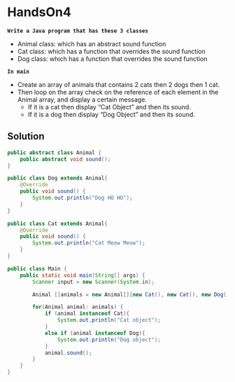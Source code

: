 # HandsOn4
**`Write a Java program that has these 3 classes`**
- Animal class: which has an abstract sound function
- Cat class: which has a function that overrides the sound function
- Dog class: which has a function that overrides the sound function

**`In main`**
- Create an array of animals that contains 2 cats then 2 dogs then 1 cat.
- Then loop on the array check on the reference of each element in the Animal array, and display a certain message.
  - If it is a cat then display “Cat Object”  and then its sound.
  - If it is a dog then display “Dog Object” and then its sound.


## Solution
```java
public abstract class Animal {
    public abstract void sound();
}
```
```java
public class Dog extends Animal{
    @Override
    public void sound() {
        System.out.println("Dog HO HO");
    }
}
```
```java
public class Cat extends Animal{
    @Override
    public void sound() {
        System.out.println("Cat Meow Meow");
    }
}
```
```java
public class Main {
    public static void main(String[] args) {
        Scanner input = new Scanner(System.in);

        Animal []animals = new Animal[]{new Cat(), new Cat(), new Dog(), new Dog(), new Cat()};

        for(Animal animal: animals) {
            if (animal instanceof Cat){
                System.out.println("Cat object");
            }
            else if (animal instanceof Dog){
                System.out.println("Dog object");
            }
            animal.sound();
        }
    }
}
```

